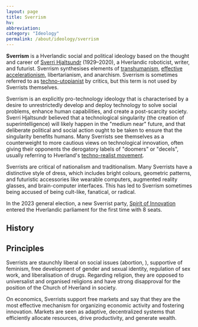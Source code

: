 ```yaml
---
layout: page
title: Sverrism
hv: 
abbreviation: 
category: "Ideology"
permalink: /about/ideology/sverrism
---
```


**Sverrism** is a Hverlandic social and political ideology based on the thought and career of [Sverri Hjaltsundr](/HUN/about/people/sverri-hjaltsundr) (1929–2020), a Hverlandic roboticist, writer, and futurist. Sverrism synthesises elements of [transhumanism](), [effective accelerationism](https://en.wikipedia.org/wiki/Effective_accelerationism), libertarianism, and anarchism. Sverrism is sometimes referred to as [techno-utopianist](https://en.wikipedia.org/wiki/Technological_utopianism) by critics, but this term is not used by Sverrists themselves.

Sverrism is an explicitly pro-technology ideology that is characterised by a desire to unrestrictedly develop and deploy technology to solve social problems, enhance human capabilities, and create a post-scarcity society. Sverri Hjaltsundr believed that a technological singularity (the creation of superintelligence) will likely happen in the "medium near" future, and that deliberate political and social action ought to be taken to ensure that the singularity benefits humans. Many Sverrists see themselves as a counterweight to more cautious views on technological innovation, often giving their opponents the derogatory labels of "doomers" or "decels", usually referring to Hverland's [techno-realist movement](/HUN/about/ideology/techno-realism).

Sverrists are critical of nationalism and traditionalism. Many Sverrists have a distinctive style of dress, which includes bright colours, geometric patterns, and futuristic accessories like wearable computers, augmented reality glasses, and brain-computer interfaces. This has led to Sverrism sometimes being accused of being cult-like, fanatical, or radical.

In the 2023 general election, a new Sverrist party, [Spirit of Innovation](/HUN/about/party/pa) entered the Hverlandic parliament for the first time with 8 seats.


## History


## Principles

Sverrists are staunchly liberal on social issues (abortion, ), supportive of feminism, free development of gender and sexual identity, regulation of sex work, and liberalisation of drugs. Regarding religion, they are opposed to universalist and organised religions and have strong disapproval for the position of the Church of Hverland in society. 

On economics, Sverrists support free markets and say that they are the most effective mechanism for organizing economic activity and fostering innovation. Markets are seen as adaptive, decentralized systems that efficiently allocate resources, drive productivity, and generate wealth.

